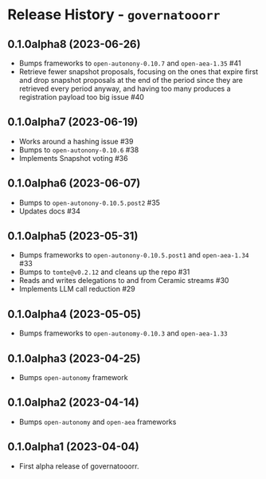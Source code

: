 # Release History - `governatooorr`

## 0.1.0alpha8 (2023-06-26)

- Bumps frameworks to `open-autonony-0.10.7` and `open-aea-1.35` #41
- Retrieve fewer snapshot proposals, focusing on the ones that expire first 
  and drop snapshot proposals at the end of the period since they are retrieved every period anyway, 
  and having too many produces a registration payload too big issue #40

## 0.1.0alpha7 (2023-06-19)

- Works around a hashing issue #39
- Bumps to `open-autonony-0.10.6` #38
- Implements Snapshot voting #36

## 0.1.0alpha6 (2023-06-07)

- Bumps to `open-autonony-0.10.5.post2` #35
- Updates docs #34

## 0.1.0alpha5 (2023-05-31)

- Bumps frameworks to `open-autonony-0.10.5.post1` and `open-aea-1.34` #33
- Bumps to `tomte@v0.2.12` and cleans up the repo #31
- Reads and writes delegations to and from Ceramic streams #30
- Implements LLM call reduction #29

## 0.1.0alpha4 (2023-05-05)

- Bumps frameworks to `open-autonomy-0.10.3` and `open-aea-1.33`

## 0.1.0alpha3 (2023-04-25)

- Bumps `open-autonomy` framework

## 0.1.0alpha2 (2023-04-14)

- Bumps `open-autonomy` and `open-aea` frameworks

## 0.1.0alpha1 (2023-04-04)

- First alpha release of governatooorr.
